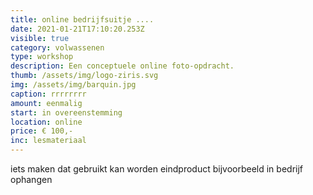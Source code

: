 ```yaml
---
title: online bedrijfsuitje ....
date: 2021-01-21T17:10:20.253Z
visible: true
category: volwassenen
type: workshop
description: Een conceptuele online foto-opdracht.
thumb: /assets/img/logo-ziris.svg
img: /assets/img/barquin.jpg
caption: rrrrrrrr
amount: eenmalig
start: in overeenstemming
location: online
price: € 100,-
inc: lesmateriaal
---
```

iets maken dat gebruikt kan worden eindproduct bijvoorbeeld in bedrijf ophangen